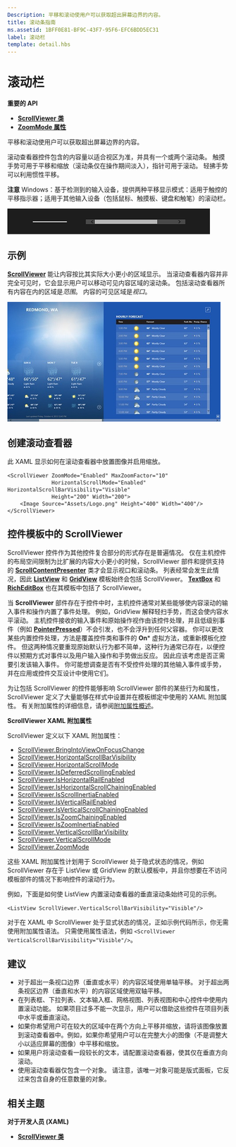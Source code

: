 ```yaml
---
Description: 平移和滚动使用户可以获取超出屏幕边界的内容。
title: 滚动条指南
ms.assetid: 1BFF0E81-BF9C-43F7-95F6-EFC6BDD5EC31
label: 滚动栏
template: detail.hbs
---
```

# 滚动栏

<span class="sidebar_heading" style="font-weight: bold;">重要的 API</span>

-   [**ScrollViewer 类**](https://msdn.microsoft.com/library/windows/apps/br209527)
-   [**ZoomMode 属性**](https://msdn.microsoft.com/library/windows/apps/xaml/windows.ui.xaml.controls.scrollviewer.zoommode.aspx)

平移和滚动使用户可以获取超出屏幕边界的内容。

滚动查看器控件包含的内容量以适合视区为准，并具有一个或两个滚动条。 触摸手势可用于平移和缩放（滚动条仅在操作期间淡入），指针可用于滚动。 轻拂手势可以利用惯性平移。

**注意** Windows：基于检测到的输入设备，提供两种平移显示模式：适用于触控的平移指示器；适用于其他输入设备（包括鼠标、触摸板、键盘和触笔）的滚动栏。

![标准滚动栏和平移指示器控件的外观示例](images/SCROLLBAR.png)

## 示例

[
            **ScrollViewer**](https://msdn.microsoft.com/library/windows/apps/xaml/windows.ui.xaml.controls.scrollviewer.aspx) 能让内容按比其实际大小更小的区域显示。 当滚动查看器内容并非完全可见时，它会显示用户可以移动可见内容区域的滚动条。 包括滚动查看器所有内容在内的区域是*范围*。 内容的可见区域是*视口*。

![说明标准滚动栏控件的屏幕截图](images/ScrollBar_Standard.jpg)

## 创建滚动查看器

此 XAML 显示如何在滚动查看器中放置图像并启用缩放。

```xaml
<ScrollViewer ZoomMode="Enabled" MaxZoomFactor="10" 
              HorizontalScrollMode="Enabled" HorizontalScrollBarVisibility="Visible"
              Height="200" Width="200">
    <Image Source="Assets/Logo.png" Height="400" Width="400"/>
</ScrollViewer>
```

## 控件模板中的 ScrollViewer

ScrollViewer 控件作为其他控件复合部分的形式存在是普遍情况。 仅在主机控件的布局空间限制为比扩展的内容大小更小的时候，ScrollViewer 部件和提供支持的 [**ScrollContentPresenter**](https://msdn.microsoft.com/library/windows/apps/xaml/windows.ui.xaml.controls.scrollcontentpresenter.aspx) 类才会显示视口和滚动条。 列表经常会发生此情况，因此 [**ListView**](https://msdn.microsoft.com/library/windows/apps/xaml/windows.ui.xaml.controls.listview.aspx) 和 [**GridView**](https://msdn.microsoft.com/library/windows/apps/xaml/windows.ui.xaml.controls.gridview.aspx) 模板始终会包括 ScrollViewer。 [
            **TextBox**](https://msdn.microsoft.com/library/windows/apps/xaml/windows.ui.xaml.controls.textbox.aspx) 和 [**RichEditBox**](https://msdn.microsoft.com/library/windows/apps/xaml/windows.ui.xaml.controls.richeditbox.aspx) 也在其模板中包括了 ScrollViewer。

当 **ScrollViewer** 部件存在于控件中时，主机控件通常对某些能够使内容滚动的输入事件和操作内置了事件处理。 例如，GridView 解释轻扫手势，而这会使内容水平滚动。 主机控件接收的输入事件和原始操作视作由该控件处理，并且低级别事件（例如 [**PointerPressed**](https://msdn.microsoft.com/library/windows/apps/xaml/windows.ui.xaml.uielement.pointerpressed.aspx)）不会引发，也不会浮升到任何父容器。 你可以更改某些内置控件处理，方法是覆盖控件类和事件的 **On*** 虚拟方法，或重新模板化控件。 但这两种情况要重现原始默认行为都不简单，这种行为通常已存在，以便控件以预期方式对事件以及用户输入操作和手势做出反应。 因此应该考虑是否正需要引发该输入事件。 你可能想调查是否有不受控件处理的其他输入事件或手势，并在应用或控件交互设计中使用它们。

为让包括 ScrollViewer 的控件能够影响 ScrollViewer 部件的某些行为和属性，ScrollViewer 定义了大量能够在样式中设置并在模板绑定中使用的 XAML 附加属性。 有关附加属性的详细信息，请参阅[附加属性概述](../xaml-platform/attached-properties-overview.md)。

**ScrollViewer XAML 附加属性**

ScrollViewer 定义以下 XAML 附加属性：
- [ScrollViewer.BringIntoViewOnFocusChange](https://msdn.microsoft.com/library/windows/apps/xaml/windows.ui.xaml.controls.scrollviewer.bringintoviewonfocuschange.aspx) 
- [ScrollViewer.HorizontalScrollBarVisibility](https://msdn.microsoft.com/library/windows/apps/xaml/windows.ui.xaml.controls.scrollviewer.horizontalscrollbarvisibility.aspx) 
- [ScrollViewer.HorizontalScrollMode](https://msdn.microsoft.com/library/windows/apps/xaml/windows.ui.xaml.controls.scrollviewer.horizontalscrollmode.aspx)
- [ScrollViewer.IsDeferredScrollingEnabled](https://msdn.microsoft.com/library/windows/apps/xaml/windows.ui.xaml.controls.scrollviewer.isdeferredscrollingenabled.aspx) 
- [ScrollViewer.IsHorizontalRailEnabled](https://msdn.microsoft.com/library/windows/apps/xaml/windows.ui.xaml.controls.scrollviewer.ishorizontalrailenabled.aspx)
- [ScrollViewer.IsHorizontalScrollChainingEnabled](https://msdn.microsoft.com/library/windows/apps/xaml/windows.ui.xaml.controls.scrollviewer.ishorizontalscrollchainingenabled.aspx) 
- [ScrollViewer.IsScrollInertiaEnabled](https://msdn.microsoft.com/library/windows/apps/xaml/windows.ui.xaml.controls.scrollviewer.isscrollinertiaenabled.aspx)
- [ScrollViewer.IsVerticalRailEnabled](https://msdn.microsoft.com/library/windows/apps/xaml/windows.ui.xaml.controls.scrollviewer.isverticalrailenabled.aspx)
- [ScrollViewer.IsVerticalScrollChainingEnabled](https://msdn.microsoft.com/library/windows/apps/xaml/windows.ui.xaml.controls.scrollviewer.isverticalscrollchainingenabled.aspx) 
- [ScrollViewer.IsZoomChainingEnabled](https://msdn.microsoft.com/library/windows/apps/xaml/windows.ui.xaml.controls.scrollviewer.iszoominertiaenabled.aspx)
- [ScrollViewer.IsZoomInertiaEnabled](https://msdn.microsoft.com/library/windows/apps/xaml/windows.ui.xaml.controls.scrollviewer.iszoominertiaenabled.aspx)
- [ScrollViewer.VerticalScrollBarVisibility](https://msdn.microsoft.com/library/windows/apps/xaml/windows.ui.xaml.controls.scrollviewer.verticalscrollbarvisibilityproperty.aspx) 
- [ScrollViewer.VerticalScrollMode](https://msdn.microsoft.com/library/windows/apps/xaml/windows.ui.xaml.controls.scrollviewer.verticalscrollmode.aspx)
- [ScrollViewer.ZoomMode](https://msdn.microsoft.com/library/windows/apps/xaml/windows.ui.xaml.controls.scrollviewer.zoommode.aspx)

这些 XAML 附加属性计划用于 ScrollViewer 处于隐式状态的情况，例如 ScrollViewer 存在于 ListView 或 GridView 的默认模板中，并且你想要在不访问模板部件的情况下影响控件的滚动行为。

例如，下面是如何使 ListView 内置滚动查看器的垂直滚动条始终可见的示例。
```xaml
<ListView ScrollViewer.VerticalScrollBarVisibility="Visible"/> 
```

对于在 XAML 中 ScrollViewer 处于显式状态的情况，正如示例代码所示，你无需使用附加属性语法。 只需使用属性语法，例如 `<ScrollViewer VerticalScrollBarVisibility="Visible"/>`。


## 建议

-   对于超出一条视口边界（垂直或水平）的内容区域使用单轴平移。 对于超出两条视区边界（垂直和水平）的内容区域使用双轴平移。
-   在列表框、下拉列表、文本输入框、网格视图、列表视图和中心控件中使用内置滚动功能。 如果项目过多不能一次显示，用户可以借助这些控件在项目列表中水平或垂直滚动。
-   如果你希望用户可在较大的区域中在两个方向上平移并缩放，请将该图像放置到滚动查看器中。例如，如果你希望用户可以在完整大小的图像（不是调整大小以适应屏幕的图像）中平移和缩放。
-   如果用户将滚动查看一段较长的文本，请配置滚动查看器，使其仅在垂直方向滚动。
-   使用滚动查看器仅包含一个对象。 请注意，该唯一对象可能是版式面板，它反过来包含自身的任意数量的对象。

## 相关主题

**对于开发人员 (XAML)**
* [**ScrollViewer 类**](https://msdn.microsoft.com/library/windows/apps/br209527)


<!--HONumber=Mar16_HO1-->


